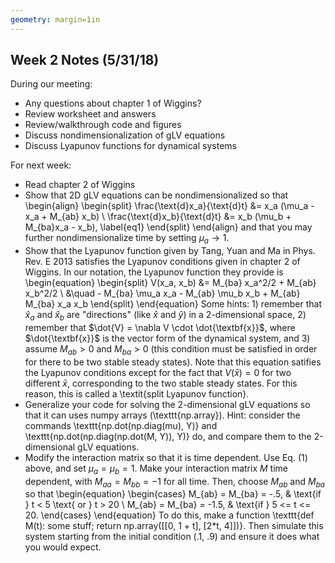 ```yaml
---
geometry: margin=1in
---
```


Week 2 Notes (5/31/18)
----------------------

During our meeting:

+ Any questions about chapter 1 of Wiggins?
+ Review worksheet and answers
+ Review/walkthrough code and figures
+ Discuss nondimensionalization of gLV equations
+ Discuss Lyapunov functions for dynamical systems

For next week:

+ Read chapter 2 of Wiggins
+ Show that 2D gLV equations can be nondimensionalized so that
    \begin{align} \begin{split}
        \frac{\text{d}x_a}{\text{d}t} &= x_a (\mu_a - x_a + M_{ab} x_b) \\
        \frac{\text{d}x_b}{\text{d}t} &= x_b (\mu_b + M_{ba}x_a - x_b),
        \label{eq1}
    \end{split} 
    \end{align}
  and that you may further nondimensionalize time by setting $\mu_a \to 1$.
+ Show that the Lyapunov function given by Tang, Yuan and Ma in Phys. Rev. E
  2013 satisfies the Lyapunov conditions given in chapter 2 of Wiggins. In our
  notation, the Lyapunov function they provide is
    \begin{equation}
    \begin{split}
      V(x_a, x_b) &= M_{ba} x_a^2/2 + M_{ab} x_b^2/2 \\ 
      &\quad - M_{ba} \mu_a x_a - M_{ab} \mu_b x_b + M_{ab} M_{ba} x_a x_b
    \end{split}
    \end{equation}
  Some hints: 1) remember that $\hat{x}_a$ and $\hat{x}_b$ are "directions"
  (like $\hat{x}$ and $\hat{y}$) in a 2-dimensional space, 2) remember that
  $\dot{V} = \nabla V \cdot \dot{\textbf{x}}$, where $\dot{\textbf{x}}$ is the
  vector form of the dynamical system, and 3) assume $M_{ab} > 0$ and $M_{ba} >
  0$ (this condition must be satisfied in order for there to be two stable
  steady states). Note that this equation satifies the Lyapunov conditions
  except for the fact that $V(\bar{x}) = 0$ for two different $\bar{x}$,
  corresponding to the two stable steady states.  For this reason, this is
  called a \textit{split Lyapunov function}.
+ Generalize your code for solving the 2-dimensional gLV equations so that it
  can uses numpy arrays (\texttt{np.array}). Hint: consider the commands
  \texttt{np.dot(np.diag(mu), Y)} and \texttt{np.dot(np.diag(np.dot(M, Y)), Y)}
  do, and compare them to the 2-dimensional gLV equations.
+ Modify the interaction matrix so that it is time dependent. Use Eq. (1)
  above, and set $\mu_a = \mu_b = 1$. Make your interaction matrix $M$ time
  dependent, with $M_{aa} = M_{bb} = -1$ for all time. Then, choose $M_{ab}$ and
  $M_{ba}$ so that
  \begin{equation}
  \begin{cases}
    M_{ab} = M_{ba} = -.5, & \text{if } t < 5 \text{ or } t > 20 \\
    M_{ab} = M_{ba} = -1.5, & \text{if } 5 <= t <= 20.
  \end{cases}
  \end{equation}
  To do this, make a function \texttt{def M(t): some stuff; return
  np.array([[0, 1 + t], [2*t, 4]])}. Then simulate this system starting from
  the initial condition (.1, .9) and ensure it does what you would expect.
